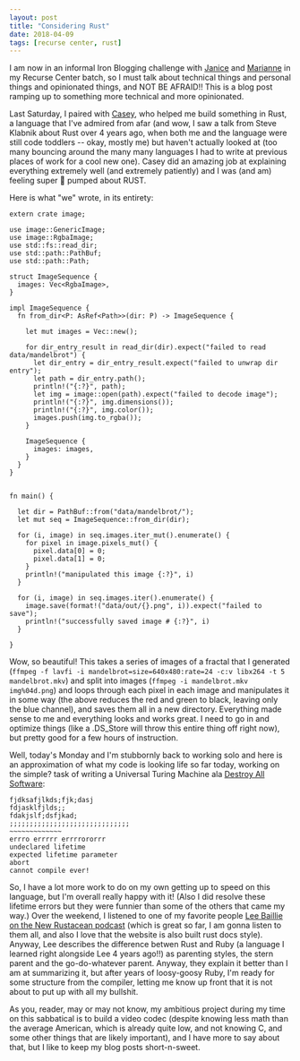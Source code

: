 ```yaml
---
layout: post
title: "Considering Rust"
date: 2018-04-09
tags: [recurse center, rust]
---
```


I am now in an informal Iron Blogging challenge with [Janice](https://contrepoint.github.io/recurse-center-starts-to-feel-like-home) and [Marianne](http://mkcor.github.io/2018/04/09/week-2-day-1-at-rc.html) in my Recurse Center batch, so I must talk about technical things and personal things and opinionated things, and NOT BE AFRAID!! This is a blog post ramping up to something more technical and more opinionated.

Last Saturday, I paired with [Casey](https://github.com/casey), who helped me build something in Rust, a language that I've admired from afar (and wow, I saw a talk from Steve Klabnik about Rust over 4 years ago, when both me and the language were still code toddlers -- okay, mostly me) but haven't actually looked at (too many bouncing around the many many languages I had to write at previous places of work for a cool new one). Casey did an amazing job at explaining everything extremely well (and extremely patiently) and I was (and am) feeling super 💪 pumped about RUST. 

Here is what "we" wrote, in its entirety:

```
extern crate image;

use image::GenericImage;
use image::RgbaImage;
use std::fs::read_dir;
use std::path::PathBuf;
use std::path::Path;

struct ImageSequence {
  images: Vec<RgbaImage>,
}

impl ImageSequence {
  fn from_dir<P: AsRef<Path>>(dir: P) -> ImageSequence {

    let mut images = Vec::new();

    for dir_entry_result in read_dir(dir).expect("failed to read data/mandelbrot") {
      let dir_entry = dir_entry_result.expect("failed to unwrap dir entry");
      let path = dir_entry.path();
      println!("{:?}", path);
      let img = image::open(path).expect("failed to decode image");
      println!("{:?}", img.dimensions());
      println!("{:?}", img.color());
      images.push(img.to_rgba());
    }

    ImageSequence {
      images: images,
    }
  }
}


fn main() {

  let dir = PathBuf::from("data/mandelbrot/");
  let mut seq = ImageSequence::from_dir(dir);

  for (i, image) in seq.images.iter_mut().enumerate() {
    for pixel in image.pixels_mut() {
      pixel.data[0] = 0;
      pixel.data[1] = 0;
    }
    println!("manipulated this image {:?}", i)
  }

  for (i, image) in seq.images.iter().enumerate() {
    image.save(format!("data/out/{}.png", i)).expect("failed to save");
    println!("successfully saved image # {:?}", i)
  }

}
```

Wow, so beautiful! This takes a series of images of a fractal that I generated (`ffmpeg -f lavfi -i mandelbrot=size=640x480:rate=24 -c:v libx264 -t 5 mandelbrot.mkv`) and split into images (`ffmpeg -i mandelbrot.mkv img%04d.png`) and loops through each pixel in each image and manipulates it in some way (the above reduces the red and green to black, leaving only the blue channel), and saves them all in a new directory. Everything made sense to me and everything looks and works great. I need to go in and optimize things (like a .DS_Store will throw this entire thing off right now), but pretty good for a few hours of instruction.

Well, today's Monday and I'm stubbornly back to working solo and here is an approximation of what my code is looking life so far today, working on the simple? task of writing a Universal Turing Machine ala [Destroy All Software](https://www.destroyallsoftware.com/screencasts/catalog/computing-by-changing):

```
fjdksafjlkds;fjk;dasj 
fdjasklfjlds;;
fdakjslf;dsfjkad;
;;;;;;;;;;;;;;;;;;;;;;;;;;;;;;
~~~~~~~~~~~~~
errro errrrr errrrororrr
undeclared lifetime
expected lifetime parameter
abort
cannot compile ever!
``` 

So, I have a lot more work to do on my own getting up to speed on this language, but I'm overall really happy with it! (Also I did resolve these lifetime errors but they were funnier than some of the others that came my way.) Over the weekend, I listened to one of my favorite people [Lee Baillie on the New Rustacean podcast](https://newrustacean.com/show_notes/interview/irr_2017/lee_baillie/index.html) (which is great so far, I am gonna listen to them all, and also I love that the website is also built rust docs style). Anyway, Lee describes the difference betwen Rust and Ruby (a language I learned right alongside Lee 4 years ago!!) as parenting styles, the stern parent and the go-do-whatever parent. Anyway, they explain it better than I am at summarizing it, but after years of loosy-goosy Ruby, I'm ready for some structure from the compiler, letting me know up front that it is not about to put up with all my bullshit.

As you, reader, may or may not know, my ambitious project during my time on this sabbatical is to build a video codec (despite knowing less math than the average American, which is already quite low, and not knowing C, and some other things that are likely important), and I have more to say about that, but I like to keep my blog posts short-n-sweet.

